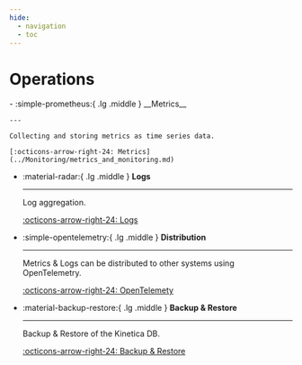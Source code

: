 ```yaml
---
hide:
  - navigation
  - toc
---
```

# Operations

<div class="grid cards" markdown>
-   :simple-prometheus:{ .lg .middle } __Metrics__

    ---

    Collecting and storing metrics as time series data.

    [:octicons-arrow-right-24: Metrics](../Monitoring/metrics_and_monitoring.md)

-   :material-radar:{ .lg .middle } __Logs__

    ---

    Log aggregation.

    [:octicons-arrow-right-24: Logs](../Monitoring/logs.md)

-   :simple-opentelemetry:{ .lg .middle } __Distribution__

    ---

    Metrics & Logs can be distributed to other systems using OpenTelemetry.

    [:octicons-arrow-right-24: OpenTelemety](otel.md)

-   :material-backup-restore:{ .lg .middle } __Backup & Restore__

    ---

    Backup & Restore of the Kinetica DB.

    [:octicons-arrow-right-24: Backup & Restore](backup_and_restore.md)
</div>

[//]: # (* [Metrics & Monitoring]&#40;../Monitoring/metrics_and_monitoring.md&#41;)

[//]: # (* [OpenTelemetry]&#40;&#41;)
